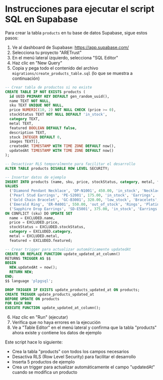 # Instrucciones para ejecutar el script SQL en Supabase

Para crear la tabla `products` en tu base de datos Supabase, sigue estos pasos:

1. Ve al dashboard de Supabase: https://app.supabase.com/
2. Selecciona tu proyecto "ARETrust"
3. En el menú lateral izquierdo, selecciona "SQL Editor"
4. Haz clic en "New Query"
5. Copia y pega todo el contenido del archivo `migrations/create_products_table.sql` (lo que se muestra a continuación)

```sql
-- Crear tabla de productos si no existe
CREATE TABLE IF NOT EXISTS products (
  id UUID PRIMARY KEY DEFAULT gen_random_uuid(),
  name TEXT NOT NULL,
  sku TEXT UNIQUE NOT NULL,
  price NUMERIC(10, 2) NOT NULL CHECK (price >= 0),
  stockStatus TEXT NOT NULL DEFAULT 'in_stock',
  category TEXT,
  metal TEXT,
  featured BOOLEAN DEFAULT false,
  description TEXT,
  stock INTEGER DEFAULT 0,
  images TEXT[],
  createdAt TIMESTAMP WITH TIME ZONE DEFAULT now(),
  updatedAt TIMESTAMP WITH TIME ZONE DEFAULT now()
);

-- Desactivar RLS temporalmente para facilitar el desarrollo
ALTER TABLE products DISABLE ROW LEVEL SECURITY;

-- Insertar datos de ejemplo
INSERT INTO products (name, sku, price, stockStatus, category, metal, featured)
VALUES
  ('Diamond Pendant Necklace', 'DP-N1001', 450.00, 'in_stock', 'Necklaces', '18K White Gold', true),
  ('Pearl Stud Earrings', 'PE-S2001', 175.00, 'in_stock', 'Earrings', 'Silver', false),
  ('Gold Chain Bracelet', 'GC-B3001', 320.00, 'low_stock', 'Bracelets', '14K Gold', true),
  ('Emerald Ring', 'ER-R4001', 550.00, 'out_of_stock', 'Rings', 'Platinum', false),
  ('Sapphire Drop Earrings', 'SD-E5001', 375.00, 'in_stock', 'Earrings', '18K White Gold', true)
ON CONFLICT (sku) DO UPDATE SET
  name = EXCLUDED.name,
  price = EXCLUDED.price,
  stockStatus = EXCLUDED.stockStatus,
  category = EXCLUDED.category,
  metal = EXCLUDED.metal,
  featured = EXCLUDED.featured;

-- Crear trigger para actualizar automáticamente updatedAt
CREATE OR REPLACE FUNCTION update_updated_at_column()
RETURNS TRIGGER AS $$
BEGIN
  NEW.updatedAt = now();
  RETURN NEW;
END;
$$ language 'plpgsql';

DROP TRIGGER IF EXISTS update_products_updated_at ON products;
CREATE TRIGGER update_products_updated_at
BEFORE UPDATE ON products
FOR EACH ROW
EXECUTE FUNCTION update_updated_at_column();
```

6. Haz clic en "Run" (ejecutar)
7. Verifica que no haya errores en la ejecución
8. Ve a "Table Editor" en el menú lateral y confirma que la tabla "products" ahora existe y contiene los datos de ejemplo

Este script hace lo siguiente:
- Crea la tabla "products" con todos los campos necesarios
- Desactiva RLS (Row Level Security) para facilitar el desarrollo
- Inserta 5 productos de ejemplo
- Crea un trigger para actualizar automáticamente el campo "updatedAt" cuando se modifica un producto 